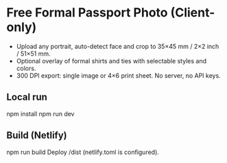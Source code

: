 # Free Formal Passport Photo (Client-only)

- Upload any portrait, auto-detect face and crop to 35×45 mm / 2×2 inch / 51×51 mm.
- Optional overlay of formal shirts and ties with selectable styles and colors.
- 300 DPI export: single image or 4×6 print sheet. No server, no API keys.

## Local run
npm install
npm run dev

## Build (Netlify)
npm run build
Deploy /dist (netlify.toml is configured).
